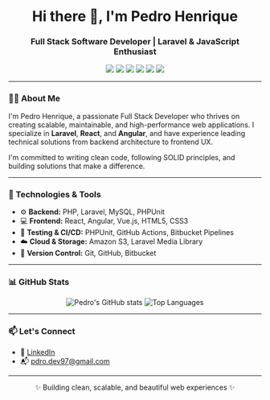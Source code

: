 <h1 align="center">Hi there 👋, I'm Pedro Henrique</h1>
<h3 align="center">Full Stack Software Developer | Laravel & JavaScript Enthusiast</h3>

<p align="center">
  <img src="https://img.shields.io/badge/Laravel-E34F26?style=for-the-badge&logo=laravel&logoColor=white"/>
  <img src="https://img.shields.io/badge/PHP-777BB4?style=for-the-badge&logo=php&logoColor=white"/>
  <img src="https://img.shields.io/badge/Angular-DD0031?style=for-the-badge&logo=angular&logoColor=white"/>
  <img src="https://img.shields.io/badge/React-61DAFB?style=for-the-badge&logo=react&logoColor=black"/>
  <img src="https://img.shields.io/badge/JavaScript-F7DF1E?style=for-the-badge&logo=javascript&logoColor=black"/>
  <img src="https://img.shields.io/badge/TypeScript-3178C6?style=for-the-badge&logo=typescript&logoColor=white"/>
</p>

---

### 🧑‍💻 About Me

I'm Pedro Henrique, a passionate Full Stack Developer who thrives on creating scalable, maintainable, and high-performance web applications. I specialize in **Laravel**, **React**, and **Angular**, and have experience leading technical solutions from backend architecture to frontend UX.

I'm committed to writing clean code, following SOLID principles, and building solutions that make a difference.

---

### 🚀 Technologies & Tools

- ⚙️ **Backend:** PHP, Laravel, MySQL, PHPUnit  
- 💻 **Frontend:** React, Angular, Vue.js, HTML5, CSS3  
- 🧪 **Testing & CI/CD:** PHPUnit, GitHub Actions, Bitbucket Pipelines  
- ☁️ **Cloud & Storage:** Amazon S3, Laravel Media Library  
- 🔁 **Version Control:** Git, GitHub, Bitbucket

---

### 📊 GitHub Stats

<p align="center">
  <img src="https://github-readme-stats.vercel.app/api?username=PedroFK&show_icons=true&theme=radical" alt="Pedro's GitHub stats"/>
  <img src="https://github-readme-stats.vercel.app/api/top-langs/?username=PedroFK&layout=compact&theme=radical" alt="Top Languages"/>
</p>

---

### 📫 Let's Connect

- 💼 [LinkedIn]([https://linkedin.com/in/seu-perfil](https://www.linkedin.com/in/pedro-kuhn-010b7522b/))
- 📬 pdro.dev97@gmail.com
<!--
- 💻 [Portfolio](https://seu-portfolio.dev)
-->

---

<p align="center">✨ Building clean, scalable, and beautiful web experiences ✨</p>
